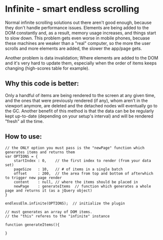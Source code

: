 Infinite - smart endless scrolling
========

Normal infinite scrolling solutions out there aren't good enough, because they don't handle performance issues.
Elements are being added to the DOM constantly and, as a result, memory usage increases, and things start to slow down.
This problem gets even worse in mobile phones, becuase these machines are weaker than a "real" computer, so the more
the user scrolls and more elements are added, the slower the app/page gets.

Another problem is data invalidation; Where elements are added to the DOM and it's very hard to update them,
especially when the order of items keeps changing (high-scores table for example).

## Why this code is better:

Only a handful of items are being rendered to the screen at any given time,
and the ones that were previously rendered (if any), whom aren't in the viewport anymore, are deleted and the detached nodes will eventually go to the GC.
Another benefit of this method is that the data can be be regularly kept up-to-date (depending on your setup's interval) and will be rendered "fresh" all the time.


## How to use:
    // the ONLY option you must pass is the "newPage" function which generates items and returns them
    var OPTIONS = {
        startIndex : 0,    // the first index to render (from your data set)
        pageSize   : 10,   // # of items in a single batch
        offset     : 200,  // the area from top and bottom of afterwhich to trigger new page render
        content    : null, // where the items should be placed in
        newPage    : generateItems  // function which generates a whole page and returns it (as a jQuery object)
    }

    endlessElm.infinite(OPTIONS);  // initialize the plugin

    // must generates an array of DOM items.
    // the "this" referes to the "infinite" instance

    function generateItems(){

    }
